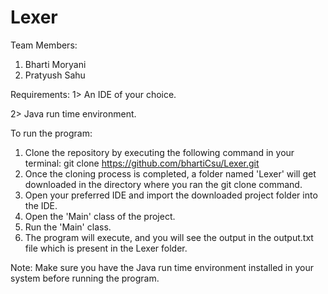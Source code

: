 # Lexer

Team Members:
1. Bharti Moryani
2. Pratyush Sahu

Requirements:
1> An IDE of your choice.

2> Java run time environment.

To run the program:

1. Clone the repository by executing the following command in your terminal:
   git clone https://github.com/bhartiCsu/Lexer.git
2. Once the cloning process is completed, a folder named 'Lexer' will get downloaded in the directory where you ran the git clone command.
3. Open your preferred IDE and import the downloaded project folder into the IDE.
4. Open the 'Main' class of the project.
5. Run the 'Main' class.
6. The program will execute, and you will see the output in the output.txt file which is present in the Lexer folder.

Note: Make sure you have the Java run time environment installed in your system before running the program.
